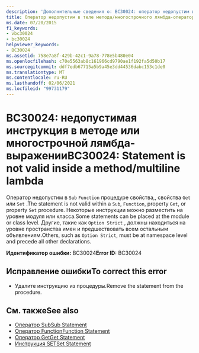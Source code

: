```yaml
---
description: 'Дополнительные сведения о: BC30024: оператор недопустим в методе или многострочной лямбда-выражении'
title: Оператор недопустим в теле метода/многострочного лямбда-оператора
ms.date: 07/20/2015
f1_keywords:
- vbc30024
- bc30024
helpviewer_keywords:
- BC30024
ms.assetid: 758e7a8f-429b-42c1-9a78-778e5b480e04
ms.openlocfilehash: c70e5563ab8c161966cd9790ae1f192fa5d50b17
ms.sourcegitcommit: ddf7edb67715a5b9a45e3dd44536dabc153c1de0
ms.translationtype: MT
ms.contentlocale: ru-RU
ms.lasthandoff: 02/06/2021
ms.locfileid: "99731179"
---
```

# <a name="bc30024-statement-is-not-valid-inside-a-methodmultiline-lambda"></a><span data-ttu-id="2210a-103">BC30024: недопустимая инструкция в методе или многострочной лямбда-выражении</span><span class="sxs-lookup"><span data-stu-id="2210a-103">BC30024: Statement is not valid inside a method/multiline lambda</span></span>

<span data-ttu-id="2210a-104">Оператор недопустим в `Sub` `Function` процедуре свойства,, свойства `Get` или `Set` .</span><span class="sxs-lookup"><span data-stu-id="2210a-104">The statement is not valid within a `Sub`, `Function`, property `Get`, or property `Set` procedure.</span></span> <span data-ttu-id="2210a-105">Некоторые инструкции можно разместить на уровне модуля или класса.</span><span class="sxs-lookup"><span data-stu-id="2210a-105">Some statements can be placed at the module or class level.</span></span> <span data-ttu-id="2210a-106">Другие, такие как `Option Strict` , должны находиться на уровне пространства имен и предшествовать всем остальным объявлениям.</span><span class="sxs-lookup"><span data-stu-id="2210a-106">Others, such as `Option Strict`, must be at namespace level and precede all other declarations.</span></span>

 <span data-ttu-id="2210a-107">**Идентификатор ошибки:** BC30024</span><span class="sxs-lookup"><span data-stu-id="2210a-107">**Error ID:** BC30024</span></span>

## <a name="to-correct-this-error"></a><span data-ttu-id="2210a-108">Исправление ошибки</span><span class="sxs-lookup"><span data-stu-id="2210a-108">To correct this error</span></span>

- <span data-ttu-id="2210a-109">Удалите инструкцию из процедуры.</span><span class="sxs-lookup"><span data-stu-id="2210a-109">Remove the statement from the procedure.</span></span>

## <a name="see-also"></a><span data-ttu-id="2210a-110">См. также</span><span class="sxs-lookup"><span data-stu-id="2210a-110">See also</span></span>

- [<span data-ttu-id="2210a-111">Оператор Sub</span><span class="sxs-lookup"><span data-stu-id="2210a-111">Sub Statement</span></span>](../statements/sub-statement.md)
- [<span data-ttu-id="2210a-112">Оператор Function</span><span class="sxs-lookup"><span data-stu-id="2210a-112">Function Statement</span></span>](../statements/function-statement.md)
- [<span data-ttu-id="2210a-113">Оператор Get</span><span class="sxs-lookup"><span data-stu-id="2210a-113">Get Statement</span></span>](../statements/get-statement.md)
- [<span data-ttu-id="2210a-114">Инструкция SET</span><span class="sxs-lookup"><span data-stu-id="2210a-114">Set Statement</span></span>](../statements/set-statement.md)
